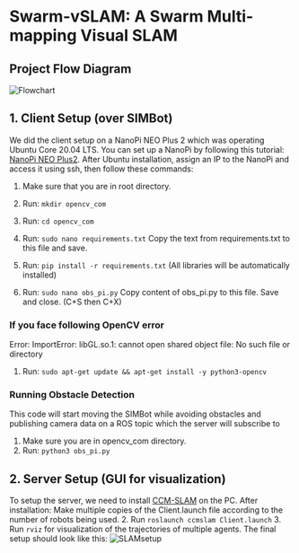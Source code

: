 # Swarm-vSLAM: A Swarm Multi-mapping Visual SLAM
## Project Flow Diagram
![Flowchart](https://github.com/srl-ncra/swarm-vslam/blob/main/Flowchart.jpg?raw=true)
## 1. Client Setup (over SIMBot)
We did the client setup on a NanoPi NEO Plus 2 which was operating Ubuntu Core 20.04 LTS. You can set up a NanoPi by following this tutorial: [NanoPi NEO Plus2](https://wiki.friendlyarm.com/wiki/index.php/NanoPi_NEO_Plus2). 
After Ubuntu installation, assign an IP to the NanoPi and access it using ssh, then follow these commands:

1. Make sure that you are in root directory.

2. Run: `mkdir opencv_com`
3. Run: `cd opencv_com`

4. Run: `sudo nano requirements.txt`
	Copy the text from requirements.txt to this file and save.

5. Run: `pip install -r requirements.txt` (All libraries will be automatically installed)

6. Run: `sudo nano obs_pi.py`
	Copy content of obs_pi.py to this file.
	Save and close. (C+S then C+X)

### If you face following OpenCV error  
	
Error: ImportError: libGL.so.1: cannot open shared object file: No such file or directory

1. Run: `sudo apt-get update && apt-get install -y python3-opencv`

### Running Obstacle Detection 
This code will start moving the SIMBot while avoiding obstacles and publishing camera data on a ROS topic which the server will subscribe to
1. Make sure you are in opencv_com directory.
2. Run: `python3 obs_pi.py`

  
## 2. Server Setup (GUI for visualization) 
To setup the server, we need to install [CCM-SLAM](https://github.com/VIS4ROB-lab/ccm_slam) on the PC. After installation:
Make multiple copies of the Client.launch file according to the number of robots being used. 
2. Run `roslaunch ccmslam Client.launch`
3. Run `rviz` for visualization of the trajectories of multiple agents.
The final setup should look like this:
![SLAMsetup](https://github.com/srl-ncra/swarm-vslam/blob/main/SLAM_setup.png?raw=true)
